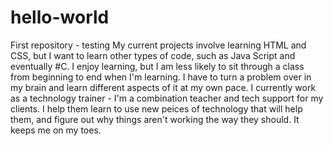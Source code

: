 # hello-world
First repository - testing 
My current projects involve learning HTML and CSS, but I want to learn other types of code, such as Java Script and eventually #C. I enjoy learning, but I am less likely to sit through a class from beginning to end when I'm learning. I have to turn a problem over in my brain and learn different aspects of it at my own pace. I currently work as a technology trainer - I'm a combination teacher and tech support for my clients. I help them learn to use new peices of technology that will help them, and figure out why things aren't working the way they should. It keeps me on my toes.
